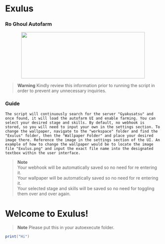 # Exulus
### Ro Ghoul Autofarm

<p align="center">
  <img width="400" height="150" src="https://cdn.discordapp.com/attachments/1051808795355005029/1062049790961131530/image.png">
</p>

> **Warning**
> Kindly review this information prior to running the script in order to prevent any unnecessary inquiries.

### Guide
```
The script will continuously search for the server "Gyakusatsu" and once found, it will load the autofarm UI and enable farming. You can select your desired stage and skills. By default, no webhook is stored, so you will need to input your own in the settings section. To change the wallpaper, navigate to the "workspace" folder and find the "Exulus" folder, then the "Wallpaper Folder" and place your desired image there. Reference the image in the settings section of the UI. An example of how to change the wallpaper would be to locate the image file "Exulus.png" and input the exact file name into the designated textbox within the user interface.
```

> **Note**\
> Your webhook will be automatically saved so no need for re entering it.\
> Your wallpaper will be automatically saved so no need for re entering it.\
> Your selected stage and skills will be saved so no need for toggling them over and over again.

# Welcome to Exulus!

> **Note**
> Please put this in your autoexecute folder.

```lua
print("Hi")
```

